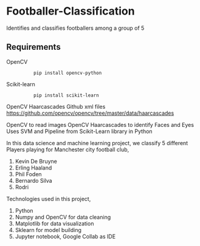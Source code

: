 # Footballer-Classification
Identifies and classifies footballers among a group of 5

## Requirements
OpenCV

              pip install opencv-python
Scikit-learn
    
              pip install scikit-learn

OpenCV Haarcascades Github xml files
https://github.com/opencv/opencv/tree/master/data/haarcascades
              

OpenCV to read images
OpenCV Haarcascades to identify Faces and Eyes
Uses SVM and Pipeline from Scikit-Learn library in Python

In this data science and machine learning project, we classify 5 different Players playing for Manchester city football club,

1) Kevin De Bruyne
2) Erling Haaland
3) Phil Foden
4) Bernardo Silva
5) Rodri


Technologies used in this project,

1. Python
2. Numpy and OpenCV for data cleaning
3. Matplotlib for data visualization
4. Sklearn for model building
5. Jupyter notebook, Google Collab as IDE
